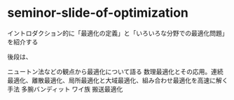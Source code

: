 # seminor-slide-of-optimization

イントロダクション的に「最適化の定義」と「いろいろな分野での最適化問題」を紹介する

後段は、


ニュートン法などの観点から最適化について語る
数理最適化とその応用。連続最適化、離散最適化、局所最適化と大域最適化、組み合わせ最適化を高速に解く手法
多腕バンディット
ワイ族
搬送最適化

